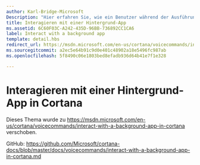 ```yaml
---
author: Karl-Bridge-Microsoft
Description: "Hier erfahren Sie, wie ein Benutzer während der Ausführung eines Sprachbefehls über die Spracheingabe und die Canvas von Cortana mit einer Hintergrund-App interagieren kann."
title: Interagieren mit einer Hintergrund-App
ms.assetid: 6C60F03C-A242-435D-96BB-736892CC1CA6
label: Interact with a background app
template: detail.hbs
redirect_url: https://msdn.microsoft.com/en-us/cortana/voicecommands/interact-with-a-background-app-in-cortana
ms.sourcegitcommit: a2ec5e64b91c9d0e401c48902a18e5496fc987ab
ms.openlocfilehash: 5f8490c06e1803bed8efadb936d64b41e7f1e328

---
```


# Interagieren mit einer Hintergrund-App in Cortana

Dieses Thema wurde zu https://msdn.microsoft.com/en-us/cortana/voicecommands/interact-with-a-background-app-in-cortana verschoben.

GitHub: https://github.com/Microsoft/cortana-docs/blob/master/docs/voicecommands/interact-with-a-background-app-in-cortana.md



<!--HONumber=Jun16_HO4-->


